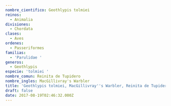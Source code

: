 ```yaml
---
nombre_cientifico: Geothlypis tolmiei
reinos:
  - Animalia
divisiones:
  - Chordata
clases:
  - Aves
ordenes:
  - Passeriformes
familias:
  - 'Parulidae '
generos:
  - Geothlypis
especie: 'tolmiei '
nombre_comun: Reinita de Tupidero
nombre_ingles: MacGillivray's Warbler
title: 'Geothlypis tolmiei, MacGillivray''s Warbler, Reinita de Tupidero'
draft: false
date: 2017-08-19T02:46:32.000Z
---
```


